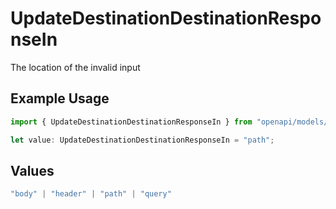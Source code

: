 # UpdateDestinationDestinationResponseIn

The location of the invalid input

## Example Usage

```typescript
import { UpdateDestinationDestinationResponseIn } from "openapi/models/errors";

let value: UpdateDestinationDestinationResponseIn = "path";
```

## Values

```typescript
"body" | "header" | "path" | "query"
```
